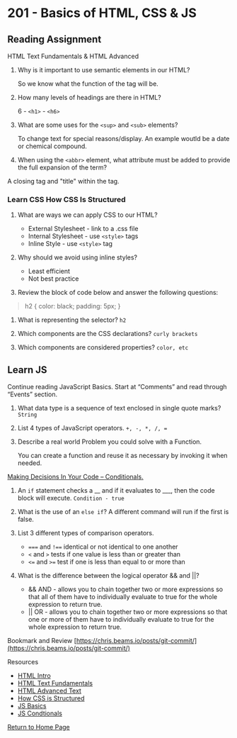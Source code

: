 # 201 - Basics of HTML, CSS & JS

## Reading Assignment

HTML Text Fundamentals & HTML Advanced

1. Why is it important to use semantic elements in our HTML?

      So we know what the function of the tag will be.

2. How many levels of headings are there in HTML?

   6 - `<h1>` - `<h6>`

3. What are some uses for the `<sup>` and `<sub>` elements?

    To change text for special reasons/display. An example woutld be a date or chemical compound.

4. When using the `<abbr>` element, what attribute must be added to provide the full expansion of the term?

  A closing tag and "title" within the tag.

### Learn CSS How CSS Is Structured

1. What are ways we can apply CSS to our HTML?

    * External Stylesheet - link to a .css file
    * Internal Stylesheet - use `<style>` tags
    * Inline Style - use `<style>` tag

2. Why should we avoid using inline styles?
     * Least efficient
     * Not best practice

3. Review the block of code below and answer the following questions:

>h2 {
     color: black;
     padding: 5px;
   }
  
  1. What is representing the selector? `h2`

  2. Which components are the CSS declarations? `curly brackets`

  3. Which components are considered properties? `color, etc`
  
## Learn JS

Continue reading JavaScript Basics. Start at “Comments” and read through “Events” section.

1. What data type is a sequence of text enclosed in single quote marks? `String`

2. List 4 types of JavaScript operators. `+, -, *, /, =`

3. Describe a real world Problem you could solve with a Function.

    You can create a function and reuse it as necessary by invoking it when needed.

[Making Decisions In Your Code – Conditionals.](https://developer.mozilla.org/en-US/docs/Learn/JavaScript/Building_blocks/conditionals)

1. An `if` statement checks a __ and if it evaluates to ___, then the code block will execute. `Condition - true`

2. What is the use of an `else if`? A different command will run if the first is false.

3. List 3 different types of comparison operators.
    * `===` and `!==` identical or not identical to one another
    * `<` and `>` tests if one value is less than or greater than
    * `<=` and `>=` test if one is less than equal to or more than

4. What is the difference between the logical operator && and ||?
    * && AND - allows you to chain together two or more expressions so that all of them have to individually evaluate to true for the whole expression to return true.
    * || OR - allows you to chain together two or more expressions so that one or more of them have to individually evaluate to true for the whole expression to return true.

Bookmark and Review
[https://chris.beams.io/posts/git-commit/](https://chris.beams.io/posts/git-commit/)

Resources

* [HTML Intro](https://developer.mozilla.org/en-US/docs/Learn/HTML/Introduction_to_HTML/)
* [HTML Text Fundamentals](https://developer.mozilla.org/en-US/docs/Learn/HTML/Introduction_to_HTML/HTML_text_fundamentals)
* [HTML Advanced Text](https://developer.mozilla.org/en-US/docs/Learn/HTML/Introduction_to_HTML/Advanced_text_formatting)
* [How CSS is Structured](https://developer.mozilla.org/en-US/docs/Learn/CSS/First_steps/How_CSS_is_structured)
* [JS Basics](https://developer.mozilla.org/en-US/docs/Learn/Getting_started_with_the_web/JavaScript_basics)
* [JS Condtionals](https://developer.mozilla.org/en-US/docs/Learn/JavaScript/Building_blocks/conditionals)

[Return to Home Page](../README.md)

